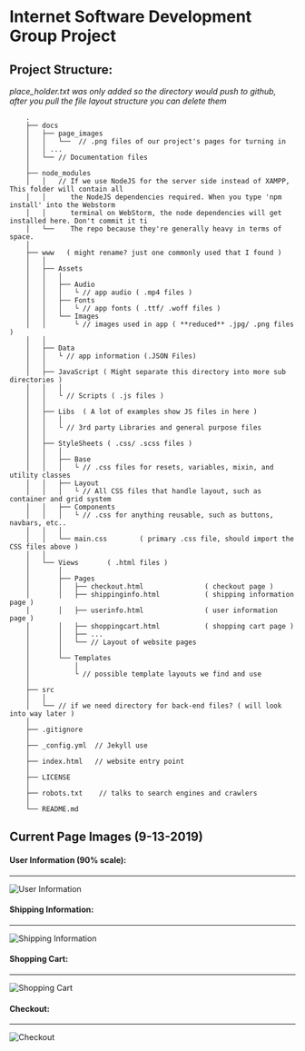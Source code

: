 # Internet Software Development Group Project

## Project Structure: 
*place_holder.txt was only added so the directory would push to github,
after you pull the file layout structure you can delete them*
    
        .
        ├── docs 
        │   ├── page_images 
        │   │   └──  // .png files of our project's pages for turning in 
        │   │ ...
        │   └── // Documentation files
        │
        ├── node_modules
        │   │   // If we use NodeJS for the server side instead of XAMPP, This folder will contain all         
        │   │      the NodeJS dependencies required. When you type 'npm install' into the Webstorm   
        │   │      terminal on WebStorm, the node dependencies will get installed here. Don't commit it ti  
        │   └──    The repo because they're generally heavy in terms of space.     
        │   
        ├── www   ( might rename? just one commonly used that I found )
        │   │
        │   ├── Assets
        │   │   │
        │   │   ├── Audio
        │   │   │   └ // app audio ( .mp4 files )
        │   │   ├── Fonts     
        │   │   │   └ // app fonts ( .ttf/ .woff files )
        │   │   └── Images
        │   │       └ // images used in app ( **reduced** .jpg/ .png files )
        │   │   
        │   ├── Data  
        │   │   └ // app information (.JSON Files) 
        │   │
        │   ├── JavaScript ( Might separate this directory into more sub directories ) 
        │   │   │ 
        │   │   └ // Scripts ( .js files )
        │   │   
        │   ├── Libs  ( A lot of examples show JS files in here )
        │   │   │
        │   │   └ // 3rd party Libraries and general purpose files
        │   │
        │   ├── StyleSheets ( .css/ .scss files )
        │   │   │   
        │   │   ├── Base  
        │   │   │   └ // .css files for resets, variables, mixin, and utility classes      
        │   │   ├── Layout
        │   │   │   └ // All CSS files that handle layout, such as container and grid system
        │   │   ├── Components  
        │   │   │   └ // .css for anything reusable, such as buttons, navbars, etc..  
        │   │   │        
        │   │   └── main.css        ( primary .css file, should import the CSS files above )
        │   │     
        │   └── Views       ( .html files )
        │       │
        │       ├── Pages       
        │       │   ├── checkout.html               ( checkout page )
        │       │   ├── shippinginfo.html           ( shipping information page )
        │       │   ├── userinfo.html               ( user information page )
        │       │   ├── shoppingcart.html           ( shopping cart page )
        │       │   ├── ...
        │       │   └── // Layout of website pages
        │       │   
        │       └── Templates 
        │           │
        │           └ // possible template layouts we find and use 
        │
        ├── src
        │   │
        │   └── // if we need directory for back-end files? ( will look into way later )
        │
        ├── .gitignore
        │
        ├── _config.yml  // Jekyll use 
        │
        ├── index.html   // website entry point                
        │
        ├── LICENSE 
        │
        ├── robots.txt    // talks to search engines and crawlers
        │
        └── README.md
         
## Current Page Images (9-13-2019)
#### User Information (90% scale):
------
![User Information](https://github.com/georgeotj/InternetSoftwareDev3320/blob/master/docs/page_images/user_information_page.png) 
#### Shipping Information:
------
![Shipping Information](https://github.com/georgeotj/InternetSoftwareDev3320/blob/master/docs/page_images/shipping_information_page.png) 
#### Shopping Cart:
------
![Shopping Cart](https://github.com/georgeotj/InternetSoftwareDev3320/blob/master/docs/page_images/shopping_cart_page.png) 
#### Checkout:
------
![Checkout](https://github.com/georgeotj/InternetSoftwareDev3320/blob/master/docs/page_images/checkout_page.png) 

